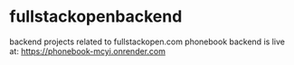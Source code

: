 # fullstackopenbackend
backend projects related to fullstackopen.com
phonebook backend is live at: https://phonebook-mcyi.onrender.com
